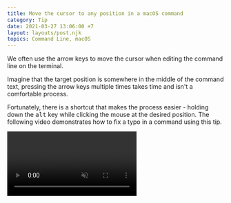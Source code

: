 ```yaml
---
title: Move the cursor to any position in a macOS command
category: Tip
date: 2021-03-27 13:06:00 +7
layout: layouts/post.njk
topics: Command Line, macOS
---
```


We often use the arrow keys to move the cursor when editing the command line on the terminal.

Imagine that the target position is somewhere in the middle of the command text, pressing the arrow keys multiple times takes time and isn't a comfortable process.

Fortunately, there is a shortcut that makes the process easier - holding down the <kbd>alt</kbd> key while clicking the mouse at the desired position.
The following video demonstrates how to fix a typo in a command using this tip.

<video loop muted controls>
    <source src="/img/move-cursor-terminal.mp4" type="video/mp4">
</video>
